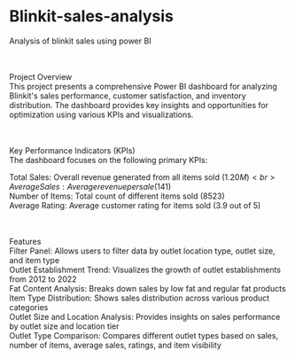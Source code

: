 # Blinkit-sales-analysis
Analysis of blinkit sales using power BI<br><br><br>


Project Overview<br>
This project presents a comprehensive Power BI dashboard for analyzing Blinkit's sales performance, customer satisfaction, and inventory distribution. The dashboard provides key insights and opportunities for optimization using various KPIs and visualizations.<br><br><br>


Key Performance Indicators (KPIs)<br>
The dashboard focuses on the following primary KPIs:<br>

Total Sales: Overall revenue generated from all items sold ($1.20M)<br>
Average Sales: Average revenue per sale ($141)<br>
Number of Items: Total count of different items sold (8523)<br>
Average Rating: Average customer rating for items sold (3.9 out of 5)<br><br><br>


Features<br>
Filter Panel: Allows users to filter data by outlet location type, outlet size, and item type<br>
Outlet Establishment Trend: Visualizes the growth of outlet establishments from 2012 to 2022<br>
Fat Content Analysis: Breaks down sales by low fat and regular fat products<br>
Item Type Distribution: Shows sales distribution across various product categories<br>
Outlet Size and Location Analysis: Provides insights on sales performance by outlet size and location tier<br>
Outlet Type Comparison: Compares different outlet types based on sales, number of items, average sales, ratings, and item visibility<br>
